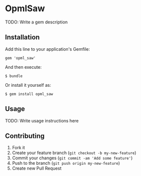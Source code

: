 # OpmlSaw

TODO: Write a gem description

## Installation

Add this line to your application's Gemfile:

    gem 'opml_saw'

And then execute:

    $ bundle

Or install it yourself as:

    $ gem install opml_saw

## Usage

TODO: Write usage instructions here

## Contributing

1. Fork it
2. Create your feature branch (`git checkout -b my-new-feature`)
3. Commit your changes (`git commit -am 'Add some feature'`)
4. Push to the branch (`git push origin my-new-feature`)
5. Create new Pull Request
